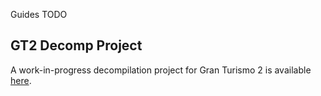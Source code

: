 Guides TODO

## GT2 Decomp Project

A work-in-progress decompilation project for Gran Turismo 2 is available [here](https://github.com/ginryuoku/gt2-reversing).
